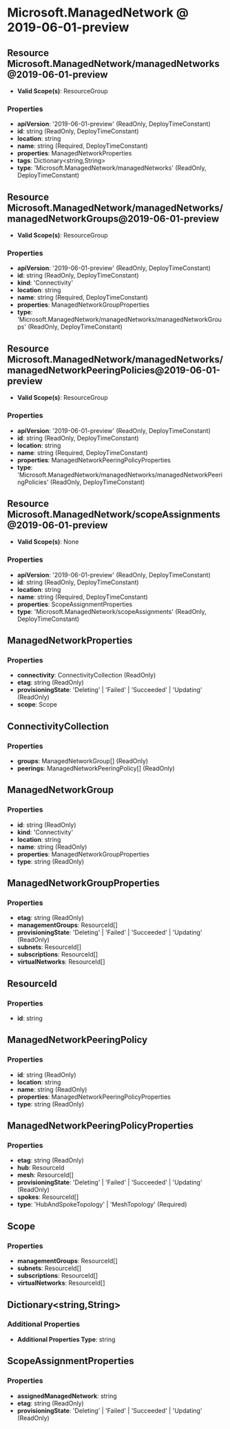 # Microsoft.ManagedNetwork @ 2019-06-01-preview

## Resource Microsoft.ManagedNetwork/managedNetworks@2019-06-01-preview
* **Valid Scope(s)**: ResourceGroup
### Properties
* **apiVersion**: '2019-06-01-preview' (ReadOnly, DeployTimeConstant)
* **id**: string (ReadOnly, DeployTimeConstant)
* **location**: string
* **name**: string (Required, DeployTimeConstant)
* **properties**: ManagedNetworkProperties
* **tags**: Dictionary<string,String>
* **type**: 'Microsoft.ManagedNetwork/managedNetworks' (ReadOnly, DeployTimeConstant)

## Resource Microsoft.ManagedNetwork/managedNetworks/managedNetworkGroups@2019-06-01-preview
* **Valid Scope(s)**: ResourceGroup
### Properties
* **apiVersion**: '2019-06-01-preview' (ReadOnly, DeployTimeConstant)
* **id**: string (ReadOnly, DeployTimeConstant)
* **kind**: 'Connectivity'
* **location**: string
* **name**: string (Required, DeployTimeConstant)
* **properties**: ManagedNetworkGroupProperties
* **type**: 'Microsoft.ManagedNetwork/managedNetworks/managedNetworkGroups' (ReadOnly, DeployTimeConstant)

## Resource Microsoft.ManagedNetwork/managedNetworks/managedNetworkPeeringPolicies@2019-06-01-preview
* **Valid Scope(s)**: ResourceGroup
### Properties
* **apiVersion**: '2019-06-01-preview' (ReadOnly, DeployTimeConstant)
* **id**: string (ReadOnly, DeployTimeConstant)
* **location**: string
* **name**: string (Required, DeployTimeConstant)
* **properties**: ManagedNetworkPeeringPolicyProperties
* **type**: 'Microsoft.ManagedNetwork/managedNetworks/managedNetworkPeeringPolicies' (ReadOnly, DeployTimeConstant)

## Resource Microsoft.ManagedNetwork/scopeAssignments@2019-06-01-preview
* **Valid Scope(s)**: None
### Properties
* **apiVersion**: '2019-06-01-preview' (ReadOnly, DeployTimeConstant)
* **id**: string (ReadOnly, DeployTimeConstant)
* **location**: string
* **name**: string (Required, DeployTimeConstant)
* **properties**: ScopeAssignmentProperties
* **type**: 'Microsoft.ManagedNetwork/scopeAssignments' (ReadOnly, DeployTimeConstant)

## ManagedNetworkProperties
### Properties
* **connectivity**: ConnectivityCollection (ReadOnly)
* **etag**: string (ReadOnly)
* **provisioningState**: 'Deleting' | 'Failed' | 'Succeeded' | 'Updating' (ReadOnly)
* **scope**: Scope

## ConnectivityCollection
### Properties
* **groups**: ManagedNetworkGroup[] (ReadOnly)
* **peerings**: ManagedNetworkPeeringPolicy[] (ReadOnly)

## ManagedNetworkGroup
### Properties
* **id**: string (ReadOnly)
* **kind**: 'Connectivity'
* **location**: string
* **name**: string (ReadOnly)
* **properties**: ManagedNetworkGroupProperties
* **type**: string (ReadOnly)

## ManagedNetworkGroupProperties
### Properties
* **etag**: string (ReadOnly)
* **managementGroups**: ResourceId[]
* **provisioningState**: 'Deleting' | 'Failed' | 'Succeeded' | 'Updating' (ReadOnly)
* **subnets**: ResourceId[]
* **subscriptions**: ResourceId[]
* **virtualNetworks**: ResourceId[]

## ResourceId
### Properties
* **id**: string

## ManagedNetworkPeeringPolicy
### Properties
* **id**: string (ReadOnly)
* **location**: string
* **name**: string (ReadOnly)
* **properties**: ManagedNetworkPeeringPolicyProperties
* **type**: string (ReadOnly)

## ManagedNetworkPeeringPolicyProperties
### Properties
* **etag**: string (ReadOnly)
* **hub**: ResourceId
* **mesh**: ResourceId[]
* **provisioningState**: 'Deleting' | 'Failed' | 'Succeeded' | 'Updating' (ReadOnly)
* **spokes**: ResourceId[]
* **type**: 'HubAndSpokeTopology' | 'MeshTopology' (Required)

## Scope
### Properties
* **managementGroups**: ResourceId[]
* **subnets**: ResourceId[]
* **subscriptions**: ResourceId[]
* **virtualNetworks**: ResourceId[]

## Dictionary<string,String>
### Additional Properties
* **Additional Properties Type**: string

## ScopeAssignmentProperties
### Properties
* **assignedManagedNetwork**: string
* **etag**: string (ReadOnly)
* **provisioningState**: 'Deleting' | 'Failed' | 'Succeeded' | 'Updating' (ReadOnly)

